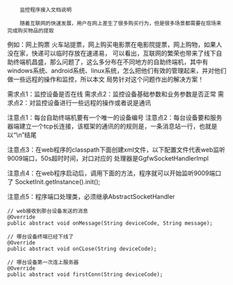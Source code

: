     
        监控程序接入文档说明
        
        随着互联网的快速发展，用户在网上差生了很多购买行为，但是很多场景都需要在现场来完成购买物品的提取
  例如：网上购票 火车站提票，网上购买电影票在电影院提票，网上购物，如果人没在家，快递可以临时存放在速递易，
  可以看出，互联网的繁荣也带来了线下自助终端机昌盛，那么问题了，这么多分布在不同地方的自助终端机，其中有
  windows系统、android系统、linux系统，怎么把他们有效的管理起来，并对他们做一些远程的操作和监控，所以本文
  局势针对这个问题作出的解决方案！
  
  需求点1：监控设备是否在线
  需求点2：监控设备基础参数和业务参数是否正常
  需求点2：对监控设备进行一些远程的操作或者说是通讯
  
  注意点1：每台自助终端机要有一个唯一的设备编号
  注意点2：每台设备要和服务器端建立一个tcp长连接，该框架的通讯的的规则是，一条消息站一行，也就是以“\n”结尾
  
  注意点3：在web程序的classpath下面创建xml文件，以下配置文件代表web监听9009端口，50s超时时间，对口对应的
  处理器是GgfwSocketHandlerImpl
  <socket-all>
    <!--该类必须继承AbstractSocketHandler -->
	  <socket-config port="9009" idle="50" bean="com.aeye.pam.manage.impl.GgfwSocketHandlerImpl">
	    <!--该类必须实现BaseSocketInterceptor -->
		  <socket-interceptor role="pre" bean="com.aeye.pam.manage.impl.DeviceSocketInterceptor" />
		  <socket-interceptor role="after" bean="com.aeye.pam.manage.impl.GgfwAfterInterceptor" />
	  </socket-config>
  </socket-all>
  
  注意点4：在web程序启动后，调用下面的方法，程序就可以开始监听9009端口了
  SocketInit.getInstance().init();
  
  注意点5：程序端口处理类，必须继承AbstractSocketHandler
  
  	// web接收到那台设备发送的消息
  	@Override
	public abstract void onMessage(String deviceCode, String message);

  	// 哪台设备终端已经下线了
	@Override
	public abstract void onCLose(String deviceCode);
	
	// 哪台设备第一次连上服务器
	@Override
	public abstract void firstConn(String deviceCode);
  
  
